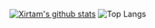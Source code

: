 [![Xirtam's github stats](https://github-readme-stats.vercel.app/api?username=xirtam-zhang)](https://github.com/anuraghazra/github-readme-stats)
![Top Langs](https://github-readme-stats.zk-han.vercel.app/api/top-langs/?username=xirtam-zhang)
